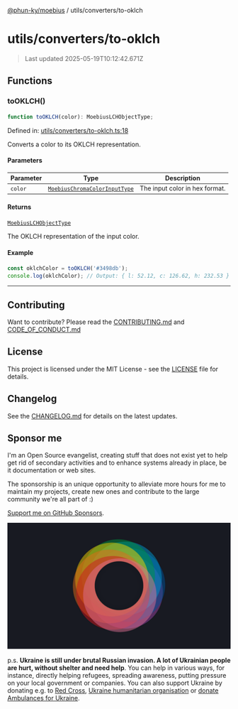 [@phun-ky/moebius](../../README.md) / utils/converters/to-oklch

# utils/converters/to-oklch

> Last updated 2025-05-19T10:12:42.671Z

##

## Functions

### toOKLCH()

```ts
function toOKLCH(color): MoebiusLCHObjectType;
```

Defined in: [utils/converters/to-oklch.ts:18](https://github.com/phun-ky/moebius/blob/main/src/utils/converters/to-oklch.ts#L18)

Converts a color to its OKLCH representation.

#### Parameters

| Parameter | Type                                                                        | Description                    |
| --------- | --------------------------------------------------------------------------- | ------------------------------ |
| `color`   | [`MoebiusChromaColorInputType`](../../types.md#moebiuschromacolorinputtype) | The input color in hex format. |

#### Returns

[`MoebiusLCHObjectType`](../../types.md#moebiuslchobjecttype)

The OKLCH representation of the input color.

#### Example

```ts
const oklchColor = toOKLCH('#3498db');
console.log(oklchColor); // Output: { l: 52.12, c: 126.62, h: 232.53 }
```

---

## Contributing

Want to contribute? Please read the [CONTRIBUTING.md](https://github.com/phun-ky/moebius/blob/main/CONTRIBUTING.md) and [CODE_OF_CONDUCT.md](https://github.com/phun-ky/moebius/blob/main/CODE_OF_CONDUCT.md)

## License

This project is licensed under the MIT License - see the [LICENSE](https://github.com/phun-ky/moebius/blob/main/LICENSE) file for details.

## Changelog

See the [CHANGELOG.md](https://github.com/phun-ky/moebius/blob/main/CHANGELOG.md) for details on the latest updates.

## Sponsor me

I'm an Open Source evangelist, creating stuff that does not exist yet to help get rid of secondary activities and to enhance systems already in place, be it documentation or web sites.

The sponsorship is an unique opportunity to alleviate more hours for me to maintain my projects, create new ones and contribute to the large community we're all part of :)

[Support me on GitHub Sponsors](https://github.com/sponsors/phun-ky).

![logo](https://github.com/phun-ky/moebius/blob/main/public/images/logo/logo-ring.png?raw=true)

p.s. **Ukraine is still under brutal Russian invasion. A lot of Ukrainian people are hurt, without shelter and need help**. You can help in various ways, for instance, directly helping refugees, spreading awareness, putting pressure on your local government or companies. You can also support Ukraine by donating e.g. to [Red Cross](https://www.icrc.org/en/donate/ukraine), [Ukraine humanitarian organisation](https://savelife.in.ua/en/donate-en/#donate-army-card-weekly) or [donate Ambulances for Ukraine](https://www.gofundme.com/f/help-to-save-the-lives-of-civilians-in-a-war-zone).
